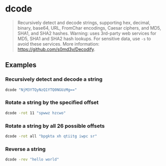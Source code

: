 # dcode

> Recursively detect and decode strings, supporting hex, decimal, binary, base64, URL, FromChar encodings, Caesar ciphers, and MD5, SHA1, and SHA2 hashes. Warning: uses 3rd-party web services for MD5, SHA1 and SHA2 hash lookups. For sensitive data, use `-s` to avoid these services. More information: <https://github.com/s0md3v/Decodify>.

## Examples

### Recursively detect and decode a string

```bash
dcode "NjM3YTQyNzQ1YTQ0NGUzMg=="
```

### Rotate a string by the specified offset

```bash
dcode -rot 11 "spwwz hzcwo"
```

### Rotate a string by all 26 possible offsets

```bash
dcode -rot all "bpgkta xh qtiitg iwpc sr"
```

### Reverse a string

```bash
dcode -rev "hello world"
```
